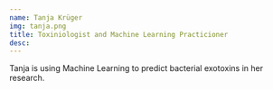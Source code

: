 ```yaml
---
name: Tanja Krüger
img: tanja.png
title: Toxiniologist and Machine Learning Practicioner
desc:
---
```


Tanja is using Machine Learning to predict bacterial exotoxins in her research.
